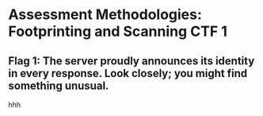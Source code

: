 # Assessment Methodologies: Footprinting and Scanning CTF 1 
## Flag 1: The server proudly announces its identity in every response. Look closely; you might find something unusual.
hhh
